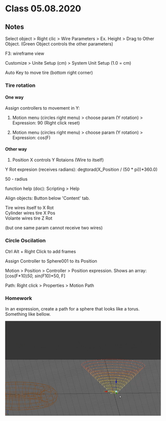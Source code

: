 # Class 05.08.2020 <br />

## Notes 

Select object > Right clic > Wire Parameters > Ex. Height > Drag to Other Object. (Green Object controls the other parameters) <br />

F3: wireframe view<br />

Customize > Unite Setup (cm) > System Unit Setup (1.0 = cm)<br />

Auto Key to move tire (bottom right corner)<br />

### Tire rotation

#### One way

Assign controllers to movement in Y: <br />

1. Motion menu (circles right menu) > choose param (Y rotation) > Expression: 90 (Right click reset)<br />

2. Motion menu (circles right menu) > choose param (Y rotation) > Expression: cos(F)<br />
 
#### Other way

1. Position X controls Y Rotaions (Wire to itself)<br />

Y Rot expresion (receives radians): degtorad(X_Position / (50 * pi))*360.0) <br />

50 - radius <br />

function help (doc): Scripting > Help <br />

Align objects: Button below 'Content' tab. <br />

Tire wires itself to X Rot <br />
Cylinder wires tire X Pos <br />
Volante wires tire Z Rot <br />

(but one same param cannot receive two wires)<br />

### Circle Oscilation

Ctrl Alt + Right Click to add frames <br />

Assign Controller to Sphere001 to its Position <br />

Motion > Position > Controller > Position expression. Shows an array: [cos(F*10)*50, sin(F*10)*50, F] <br />

Path: Right click > Properties > Motion Path <br />

### Homework

In an expression, create a path for a sphere that looks like a torus. Something like bellow.<br />

![alt text](https://github.com/the-other-mariana/3dsmax-plugins/blob/master/05082020/hw-pic.png?raw=true) <br />





